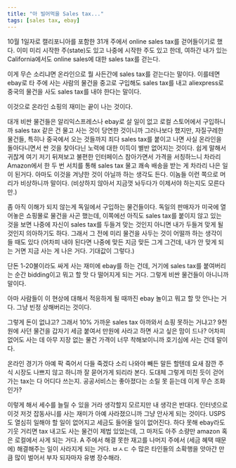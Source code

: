 ```yaml
---
title: "아 빌어먹을 Sales tax..."
tags: [sales tax, ebay]
---
```


10월 1일자로 캘리포니아를 포함한 31개 주에서 online sales tax를 걷어들이기로 했다. 이미 미리 시작한 주(state)도 있고 나중에 시작한 주도 있고 한데, 여하간 내가 있는 California에서도 online sales에 대한 sales tax를 걷는다.

이게 무슨 소리냐면 온라인으로 뭘 사든간에 sales tax를 걷는다는 말이다. 이를테면 ebay로 타 주에 사는 사람의 물건을 중고로 구입해도 sales tax를 내고 aliexpress로 중국의 물건을 사도 sales tax를 내야 한다는 말이다.

이것으로 온라인 쇼핑의 재미는 끝이 나는 것이다. 

대개 비싼 물건들은 알리익스프레스나 ebay로 살 일이 없고 로컬 스토어에서 구입하니까 sales tax 같은 건 물고 사는 것이 당연한 것이니까 그러나보다 했지만, 자질구레한 물건들, 특히나 중국에서 오는 것들까지 죄다 sales tax를 붙이고 나면 사실 온라인을 돌아다니면서 싼 것을 찾아다닌 노력에 대한 이득이 별반 없어지는 것이다. 쉽게 말해서 귀찮게 여기 저기 뒤져보고 불편한 인터페이스 참아가면서 가격을 서칭하느니 차라리 Amazon에서 한 두 번 서치를 통해 sales tax 물고 쾌속 배송을 받는 게 차라리 나은 일이 된거다. 아마도 이것을 겨냥한 것이 아닐까 하는 생각도 든다. 이놈들 이런 쪽으로 머리가 비상하니까 말이다. (비상하지 않아서 지금껏 놔두다가 이제서야 하는지도 모른다만.)

좀 아직 이해가 되지 않는게 독일에서 구입하는 물건들이다. 독일의 판매자가 미국에 열어놓은 쇼핑몰로 물건을 사곤 했는데, 이쪽에선 아직도 sales tax를 붙이지 않고 있는 것을 보면 나중에 자신이 sales tax를 두들겨 맞는 것인지 아니면 내가 두들겨 맞게 될 것인지 의아하기도 하다. 그래서 그 전에 미리 물건을 사두는 것이 어떨까 하는 생각이 들 때도 있다 (어차피 내야 된다면 나중에 맞든 지금 맞든 그게 그건데, 내가 안 맞게 되는 거면 지금 사는 게 나은 거다. 기대값이 그렇다.)

단돈 1-20불이라도 싸게 사는 재미에 ebay를 하는 건데, 거기에 sales tax를 붙여버리는 순간 bidding이고 뭐고 할 맛 다 떨어지게 되는 거다. 그렇게 비싼 물건들이 아니니까 말이다.

아마 사람들이 이 현상에 대해서 적응하게 될 때까진 ebay 놀이고 뭐고 할 맛 안나는 거다. 그냥 빈정 상해버리는 것이다. 

그렇게 돈이 없냐고? 그래서 10% 가까운 sales tax 아까와서 쇼핑 못하는 거냐고? 9천원에 사던 물건을 갑자기 세금 붙여서 만원에 사라고 하면 사고 싶은 맘이 드나? 어차피 없어도 사는 데 아무 지장 없는 물건 가격이 너무 착해보이니까 호기심에 사는 건데 말이다. 

온라인 경기가 아예 팍 죽어서 다들 죽겠다 소리 나와야 빼든 말든 할텐데 요새 잠깐 주식 시장도 나쁘지 않고 하니까 잘 묻어가게 되리라 본다. 도대체 그렇게 미친 듯이 걷어가는 tax는 다 어디다 쓰는지. 공공서비스는 좋아졌다는 소릴 못 듣는데 이게 무슨 조화인가?

이렇게 해서 세수를 늘릴 수 있을 거라 생각할지 모르지만 내 생각은 반대다. 인터넷으로 이것 저것 잡동사니를 사는 재미가 아예 사라졌으니까 그냥 안사게 되는 것이다. USPS도 열심히 일해야 할 일이 없어지고 세금도 들어올 일이 없어진다. 하다 못해 ebay라도 기웃 거리면 tax 내고도 사는 물건이 제법 있었는데, 그 마저도 아주 소량만 amazon 혹은 로컬에서 사게 되는 거다. A 주에서 해결 못한 재고를 나머지 주에서 (세금 혜택 때문에) 해결해주는 일이 사라지게 되는 거다. ㅂㅅㄷ 수 많은 타인들의 소확행을 앗아간 만큼 많이 벌어서 부자 되자마자 유병 장수해라. 